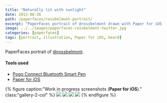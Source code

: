 ```yaml
---
title: "Naturally lit with sunlight"
date: 2013-08-26
path: /paperfaces/rossbelmont-portrait/
excerpt: "PaperFaces portrait of @rossbelmont drawn with Paper for iOS on an iPad."
image: ../../images/paperfaces-rossbelmont-twitter.jpg
categories: [paperfaces]
tags: [portrait, illustration, Paper for iOS, beard]
---
```


PaperFaces portrait of [@rossbelmont](https://twitter.com/rossbelmont).

#### Tools used

- [Pogo Connect Bluetooth Smart Pen](https://www.amazon.com/gp/product/B009K448L4/ref=as_li_ss_tl?ie=UTF8&camp=1789&creative=390957&creativeASIN=B009K448L4&linkCode=as2&tag=mademist-20)
- [Paper for iOS](https://paper.bywetransfer.com/)

{% figure caption:"Work in progress screenshots (**Paper for iOS**)." class:"gallery-2-col" %}
[![](../../images/paperfaces-rossbelmont-process-1-600.jpg)](../../images/paperfaces-rossbelmont-process-1-lg.jpg)
[![](../../images/paperfaces-rossbelmont-process-2-600.jpg)](../../images/paperfaces-rossbelmont-process-2-lg.jpg)
[![](../../images/paperfaces-rossbelmont-process-3-600.jpg)](../../images/paperfaces-rossbelmont-process-3-lg.jpg)
[![](../../images/paperfaces-rossbelmont-process-4-600.jpg)](../../images/paperfaces-rossbelmont-process-4-lg.jpg)
{% endfigure %}

